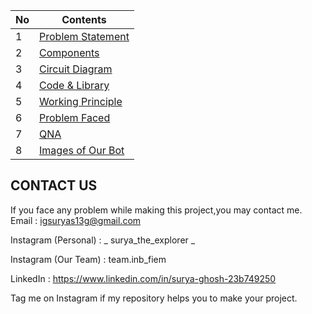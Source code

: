 | No | Contents                                                     |
|----|--------------------------------------------------------------|
| 1  | [Problem Statement](/src/0_Problem%20Statement/statement.md) |
| 2  | [Components](/src/1_Components)                              |
| 3  | [Circuit Diagram](/src/2_Circuit%20Diagram)                  |
| 4  | [Code & Library](/src/3_Code%20and%20Libraries)              |
| 5  | [Working Principle](/src/5_Working%20Principle/how_it_works.md)                                   |
| 6  | [Problem Faced](/src/4_Problem%20Faced/Problems.md)          |
| 7  | [QNA](/src/6_QNA/Sample_ques.md)                             |
| 8  | [Images of Our Bot](/src/7_Images%20of%20Our%20Bot)          |





## CONTACT US

If you face any problem while making this project,you may contact me.
Email : igsuryas13g@gmail.com

Instagram (Personal) : _ surya_the_explorer _

Instagram (Our Team) : team.inb_fiem

LinkedIn : https://www.linkedin.com/in/surya-ghosh-23b749250

Tag me on Instagram if my repository helps you to make your project.
